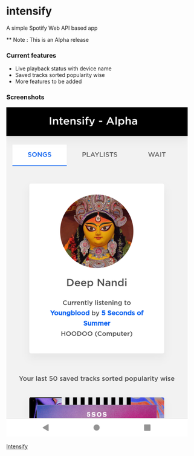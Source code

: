 # intensify
A simple Spotify Web API based app

** Note : This is an Alpha release 

### Current features
+ Live playback status with device name
+ Saved tracks sorted popularity wise
+ More features to be added

### Screenshots
<img src="https://github.com/realdeepnandi/intensify/blob/master/assets/images/mobile-1.png" width="480px">

[Intensify](https://intensify.herokuapp.com/)
